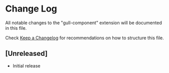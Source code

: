 # Change Log

All notable changes to the "gull-component" extension will be documented in this file.

Check [Keep a Changelog](http://keepachangelog.com/) for recommendations on how to structure this file.

## [Unreleased]

- Initial release